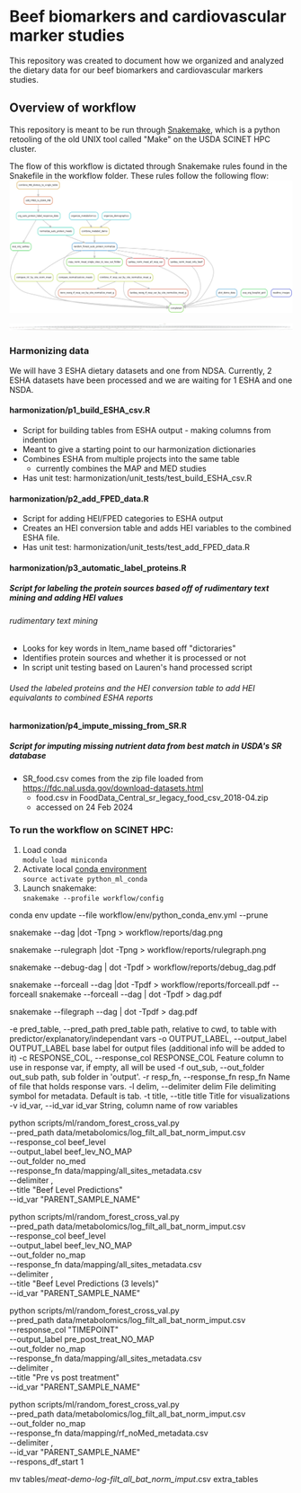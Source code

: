 # Beef biomarkers and cardiovascular marker studies
This repository was created to document how we organized and analyzed the dietary data for our beef biomarkers and cardiovascular markers studies.

## Overview of workflow
This repository is meant to be run through [Snakemake](https://snakemake.readthedocs.io/en/stable/index.html "Snakemake"), which is a python retooling of the old UNIX tool called "Make" on the USDA SCINET HPC cluster.

The flow of this workflow is dictated through Snakemake rules found in the Snakefile in the workflow folder. These rules follow the following flow:
![rulegraph 1](workflow\reports\rulegraph.png "Flow of rules")


![directed acyclic graph](workflow/reports/dag.png "Rules with wildcards")

### Harmonizing data
We will have 3 ESHA dietary datasets and one from NDSA. Currently, 2 ESHA datasets have been processed and we are waiting for 1 ESHA and one NSDA.
#### harmonization/p1_build_ESHA_csv.R
- Script for building tables from ESHA output - making columns from indention
- Meant to give a starting point to our harmonization dictionaries
- Combines ESHA from multiple projects into the same table
    - currently combines the MAP and MED studies
- Has unit test: harmonization/unit_tests/test_build_ESHA_csv.R
#### harmonization/p2_add_FPED_data.R
- Script for adding HEI/FPED categories to ESHA output
- Creates an HEI conversion table and adds HEI variables to the combined ESHA file.
- Has unit test: harmonization/unit_tests/test_add_FPED_data.R
#### harmonization/p3_automatic_label_proteins.R
##### Script for labeling the protein sources based off of rudimentary text mining and adding HEI values
###### rudimentary text mining
- Looks for key words in Item_name based off "dictoraries"
- Identifies protein sources and whether it is processed or not
- In script unit testing based on Lauren's hand processed script
###### Used the labeled proteins and the HEI conversion table to add HEI equivalants to combined ESHA reports
#### harmonization/p4_impute_missing_from_SR.R
##### Script for imputing missing nutrient data from best match in USDA's SR database
- SR_food.csv comes from the zip file loaded from https://fdc.nal.usda.gov/download-datasets.html
  - food.csv in FoodData_Central_sr_legacy_food_csv_2018-04.zip
  - accessed on 24 Feb 2024

### To run the workflow on SCINET HPC:
1. Load conda\
`module load miniconda`
2. Activate local [conda environment](workflow/env/python_conda_env.yml)\
`source activate python_ml_conda`
3. Launch snakemake:\
`snakemake --profile workflow/config`

conda env update --file workflow/env/python_conda_env.yml --prune

snakemake --dag |dot -Tpng > workflow/reports/dag.png

snakemake --rulegraph |dot -Tpng > workflow/reports/rulegraph.png

snakemake --debug-dag | dot -Tpdf > workflow/reports/debug_dag.pdf

snakemake --forceall --dag |dot -Tpdf > workflow/reports/forceall.pdf
--forceall 
 snakemake --forceall --dag | dot -Tpdf > dag.pdf

snakemake --filegraph --dag | dot -Tpdf > dag.pdf

  -e pred_table, --pred_path pred_table
                        path, relative to cwd, to table with predictor/explanatory/independant vars
  -o OUTPUT_LABEL, --output_label OUTPUT_LABEL
                        base label for output files (additional info will be added to it)
  -c RESPONSE_COL, --response_col RESPONSE_COL
                        Feature column to use in response var, if empty, all will be used
  -f out_sub, --out_folder out_sub
                        path, sub folder in 'output'.
  -r resp_fn, --response_fn resp_fn
                        Name of file that holds response vars.
  -l delim, --delimiter delim
                        File delimiting symbol for metadata. Default is tab.
  -t title, --title title
                        Title for visualizations
  -v id_var, --id_var id_var
                        String, column name of row variables

python scripts/ml/random_forest_cross_val.py\
  --pred_path data/metabolomics/log_filt_all_bat_norm_imput.csv \
  --response_col beef_level \
  --output_label beef_lev_NO_MAP \
  --out_folder no_med \
  --response_fn data/mapping/all_sites_metadata.csv \
  --delimiter , \
  --title "Beef Level Predictions" \
  --id_var "PARENT_SAMPLE_NAME"

python scripts/ml/random_forest_cross_val.py\
  --pred_path data/metabolomics/log_filt_all_bat_norm_imput.csv \
  --response_col beef_level \
  --output_label beef_lev_NO_MAP \
  --out_folder no_map \
  --response_fn data/mapping/all_sites_metadata.csv \
  --delimiter , \
  --title "Beef Level Predictions (3 levels)" \
  --id_var "PARENT_SAMPLE_NAME"

python scripts/ml/random_forest_cross_val.py\
  --pred_path data/metabolomics/log_filt_all_bat_norm_imput.csv \
  --response_col "TIMEPOINT" \
  --output_label pre_post_treat_NO_MAP \
  --out_folder no_map \
  --response_fn data/mapping/all_sites_metadata.csv \
  --delimiter , \
  --title "Pre vs post treatment" \
  --id_var "PARENT_SAMPLE_NAME"


python scripts/ml/random_forest_cross_val.py\
  --pred_path data/metabolomics/log_filt_all_bat_norm_imput.csv \
  --out_folder no_map \
  --response_fn data/mapping/rf_noMed_metadata.csv \
  --delimiter , \
  --id_var "PARENT_SAMPLE_NAME"\
  --respons_df_start 1


mv tables/*meat-demo-log-filt_all_bat_norm_imput*.csv extra_tables

